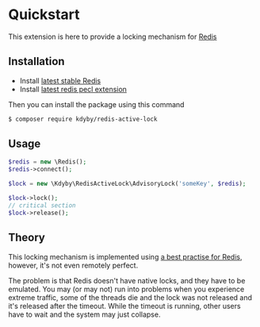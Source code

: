 # Quickstart

This extension is here to provide a locking mechanism for [Redis](http://redis.io)

## Installation

* Install [latest stable Redis](http://redis.io/download)
* Install [latest redis pecl extension](https://pecl.php.net/package/redis)

Then you can install the package using this command

```sh
$ composer require kdyby/redis-active-lock
```


## Usage

```php
$redis = new \Redis();
$redis->connect();

$lock = new \Kdyby\RedisActiveLock\AdvisoryLock('someKey', $redis);

$lock->lock();
// critical section
$lock->release();
```

## Theory

This locking mechanism is implemented using [a best practise for Redis](http://redis.io/commands/setnx), however, it's not even remotely perfect.

The problem is that Redis doesn't have native locks, and they have to be emulated.
You may (or may not) run into problems when you experience extreme traffic,
some of the threads die and the lock was not released and it's released after the timeout.
While the timeout is running, other users have to wait and the system may just collapse.
